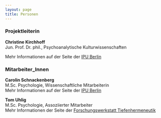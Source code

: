 ```yaml
---
layout: page
title: Personen
---
```

### **Projektleiterin**  
**Christine Kirchhoff**  
Jun. Prof. Dr. phil., Psychoanalytische Kulturwissenschaften

Mehr Informationen auf der Seite der [IPU Berlin](http://www.ipu-berlin.de/hochschule/wissenschaftler/profil/kirchhoff-christine.html)

### **Mitarbeiter_Innen**  
**Carolin Schnackenberg**  
M.Sc. Psychologie, Wissenschaftliche Mitarbeiterin  
Mehr Informationen auf der Seite der [IPU Berlin](http://www.ipu-berlin.de/hochschule/wissenschaftler/profil/schnackenberg-carolin.html)

**Tom Uhlig**  
M.Sc. Psychologie, Assoziierter Mitarbeiter  
Mehr Informationen der Seite der [Forschungswerkstatt Tiefenhermeneutik](http://www.tiefenhermeneutik.org/mitglieder/uhlig/)
 
